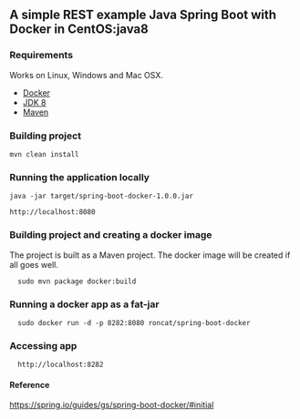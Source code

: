 ## A simple REST example Java Spring Boot with Docker in CentOS:java8

### Requirements
Works on Linux, Windows and Mac OSX.
* [Docker](https://www.docker.com/)
* [JDK 8](http://www.oracle.com/technetwork/java/javase/downloads/jdk8-downloads-2133151.html) 
* [Maven](https://maven.apache.org/)

### Building project
```
mvn clean install
```

### Running the application locally
```
java -jar target/spring-boot-docker-1.0.0.jar 
```
```
http://localhost:8080
```

### Building project and creating a docker image
The project is built as a Maven project. The docker image will be created if all goes well.
```
  sudo mvn package docker:build 
```

### Running a docker app as a fat-jar
```
  sudo docker run -d -p 8282:8080 roncat/spring-boot-docker
```

### Accessing app
``` 
  http://localhost:8282
```

#### Reference
https://spring.io/guides/gs/spring-boot-docker/#initial
